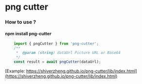 # png cutter

### How to use ?

#### npm install png-cutter
```javascript
    import { pngCutter } from 'png-cutter';
    /**
     *  @param (string) dataUrl Picture URL or Base64
     */
    const result = await pngCutter(dataUrl);
```
[Example: https://shiverzheng.github.io/png-cutter/lib/index.html](https://shiverzheng.github.io/png-cutter/lib/index.html)
